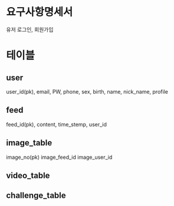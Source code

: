 # 요구사항명세서
유저 로그인, 회원가입


# 테이블
## user
user_id(pk), email, PW, phone, sex, birth, name, nick_name, profile
## feed
feed_id(pk), content, time_stemp, user_id

## image_table
image_no(pk)
image_feed_id
image_user_id


## video_table

## challenge_table



 
